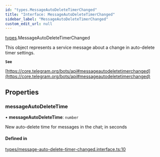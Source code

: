 ```yaml
---
id: "types.MessageAutoDeleteTimerChanged"
title: "Interface: MessageAutoDeleteTimerChanged"
sidebar_label: "MessageAutoDeleteTimerChanged"
custom_edit_url: null
---
```


[types](../modules/types.md).MessageAutoDeleteTimerChanged

This object represents a service message about a change in auto-delete timer
settings.

**`See`**

[https://core.telegram.org/bots/api#messageautodeletetimerchanged](https://core.telegram.org/bots/api#messageautodeletetimerchanged)

## Properties

### messageAutoDeleteTime

• **messageAutoDeleteTime**: `number`

New auto-delete time for messages in the chat; in seconds

#### Defined in

[types/message-auto-delete-timer-changed.interface.ts:10](https://github.com/DeityLamb/telegramjs/blob/32b4cca/packages/common/lib/interfaces/types/message-auto-delete-timer-changed.interface.ts#L10)
